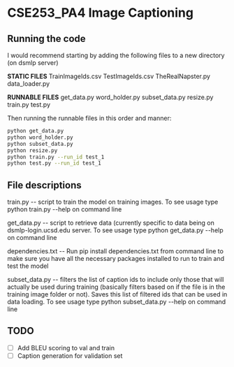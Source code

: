 # CSE253_PA4 Image Captioning

## Running the code

I would recommend starting by adding the following files to a new directory (on dsmlp server)

__STATIC FILES__
TrainImageIds.csv
TestImageIds.csv
TheRealNapster.py
data_loader.py

__RUNNABLE FILES__
get_data.py
word_holder.py
subset_data.py
resize.py
train.py
test.py

Then running the runnable files in this order and manner:

```bash
python get_data.py
python word_holder.py
python subset_data.py
python resize.py
python train.py --run_id test_1
python test.py --run_id test_1
```

## File descriptions
  
train.py -- script to train the model on training images. To see usage type python train.py --help on command line

get_data.py -- script to retrieve data (currently specific to data being on dsmlp-login.ucsd.edu server. To see usage type python get_data.py --help on command line

dependencies.txt -- Run pip install dependencies.txt from command line to make sure you have all the necessary packages installed to run to train and test the model

subset_data.py -- filters the list of caption ids to include only those that will actually be used during training (basically filters based on if the file is in the training image folder or not). Saves this list of filtered ids that can be used in data loading. To see usage type python subset_data.py --help on command line

## TODO

- [ ] Add BLEU scoring to val and train
- [ ] Caption generation for validation set